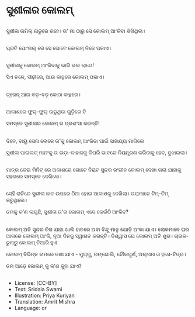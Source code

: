 # ସୁଶୀଳାର କୋଲମ୍

##
ସୁଶୀଳା ତାମିଲ୍ ନାଡୁରେ ରହେ। ତା’ ମା ଠାରୁ ସେ କୋଲମ୍ ଆଂକିବା ଶିଖିଥିଲା।

##
ପ୍ରତି ପୋଂଗଲ୍ ରେ ସେ ଗୋଟେ କୋଲମ୍ ନିଜେ ପକାଏ। 

##
ସୁଶୀଳାକୁ କୋଲମ୍ ଆଂକିବାକୁ ଭାରି ଭଲ ଲାଗେ!

ସିଏ ତଳେ, ସୀଢ଼ୀରେ, ଆଉ କାନ୍ଥରେ କୋଲମ୍ ପକାଏ।

##
ଟ୍ରେନ୍ ଆଉ ବଡ଼-ବଡ଼ କୋଠା କାନ୍ଥରେ।

##
ଆକାଶରେ ଫୁର୍-ଫୁର୍ ଉଡୁଥିବା ଗୁଡ଼ିରେ ବି

ସମସ୍ତେ ସୁଶୀଳାର କୋଲମ୍ ର ପ୍ରଶଂସା କରନ୍ତି!

##
ଦିନେ, ବାୟୁ ସେନା ଲୋକେ ତା’କୁ କୋଲମ୍ ଆଂକିବା ପାଇଁ ସାହାଯ୍ୟ ମାଗିଲେ

ସୁଶୀଳା ପାଇଲଟ୍ ମାନଂକୁ ତା ଉଡ଼ା-ଜାହାଜକୁ କିପରି ଭାବରେ ନିୟନ୍ତ୍ରଣ କରିବାକୁ ହେବ, ବୁଝାଇଲା।

##
ମାତ୍ର କେଇ ମିନିଟ୍ ରେ ଅକାଶରେ ଗୋଟେ ବିରାଟ ସୁନ୍ଦର ରଂଗୀନ କୋଲମ୍ ଦେଖା ଗଲା ଯାହାକୁ ସହରରେ ସମସ୍ତେ ଦେଖିଲେ।

##
ସେହି ରାତିରେ ସୁଶୀଳା ଛାତ ଉପରେ ଠିଆ ହୋଇ ଆକାଶକୁ ଦେଖିଲା। ତାରାମାନେ ଟିମ୍-ଟିମ୍ କରୁଥିଲେ।

ତମକୁ କ’ଣ ଲାଗୁଛି, ସୁଶୀଳା ତା’ର କୋଲମ୍ ଏବେ କେଉଁଠି ଆଂକିବ?

##
କୋଲମ୍ ଅତି ସୁନ୍ଦର ଚିତା ଯାହା ଖାଲି ହାତରେ ଅବା ବିନ୍ଦୁ ମାନୁ ଯୋଡ଼ି ଅଂକା ଯାଏ। ଲୋକମାନେ ଘର ଆଗରେ କୋଲମ୍ ଆଂକି, ନୂଆ ଦିନକୁ ସ୍ୱାଗତ କରନ୍ତି।  ବିଶ୍ୱାସ ଯେ କୋଲମ୍ ଅତି ଶୁଭ। ଚାଉଳ-ଚୁନାରୁ କୋଲମ୍ ତିଆରି ହୁଏ

କୋଲମ୍ ବିଭିନ୍ନ ନାମରେ ଜଣା ଯାଏ - ମୁଗ୍ଗୁ, ରଙ୍ଗୋଲି, ଚୌକପୁର୍ଣ, ଅଲ୍ପନା ଓ ହସେ-ଚିତ୍ର।

ତମ ଆଡ଼େ କୋଲମ୍ କୁ କ’ଣ କୁହା ଯାଏ?

##
* License: [CC-BY]
* Text: Sridala Swami
* Illustration: Priya Kuriyan
* Translation: Amrit Mishra
* Language: or
